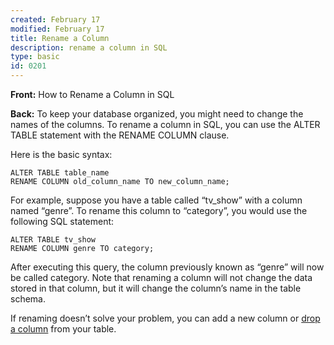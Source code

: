 ```yaml
---
created: February 17
modified: February 17
title: Rename a Column
description: rename a column in SQL
type: basic
id: 0201
---
```

**Front:**
How to Rename a Column in SQL

**Back:**
To keep your database organized, you might need to change the names of the columns. To rename a column in SQL, you can use the ALTER TABLE statement with the RENAME COLUMN clause.

Here is the basic syntax:

```
ALTER TABLE table_name 
RENAME COLUMN old_column_name TO new_column_name;
```

For example, suppose you have a table called “tv\_show” with a column named “genre”. To rename this column to “category”, you would use the following SQL statement:

```
ALTER TABLE tv_show 
RENAME COLUMN genre TO category;
```

After executing this query, the column previously known as “genre” will now be called category. Note that renaming a column will not change the data stored in that column, but it will change the column’s name in the table schema.

If renaming doesn’t solve your problem, you can add a new column or [drop a column](https://www.coginiti.co/tutorials/beginner/drop-column/) from your table.